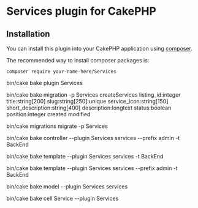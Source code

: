 # Services plugin for CakePHP

## Installation

You can install this plugin into your CakePHP application using [composer](https://getcomposer.org).

The recommended way to install composer packages is:

```
composer require your-name-here/Services
```
bin/cake bake plugin Services

bin/cake bake migration -p Services createServices listing_id:integer title:string[200] slug:string[250]:unique service_icon:string[150] short_description:string[400] description:longtext status:boolean position:integer created modified

bin/cake migrations migrate -p Services


bin/cake bake controller --plugin Services services --prefix admin -t BackEnd

bin/cake bake template --plugin Services services -t BackEnd

bin/cake bake template --plugin Services services --prefix admin -t BackEnd


bin/cake bake model --plugin Services services

bin/cake bake cell Service --plugin Services
